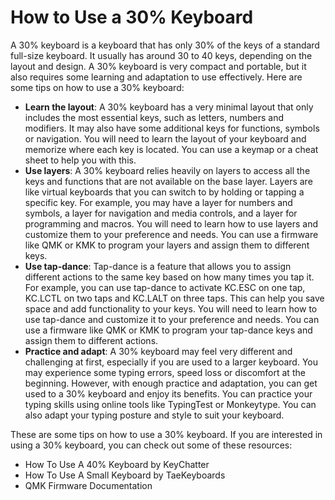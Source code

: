 # How to Use a 30% Keyboard

A 30% keyboard is a keyboard that has only 30% of the keys of a standard full-size keyboard. It usually has around 30 to 40 keys, depending on the layout and design. A 30% keyboard is very compact and portable, but it also requires some learning and adaptation to use effectively. Here are some tips on how to use a 30% keyboard:

- **Learn the layout**: A 30% keyboard has a very minimal layout that only includes the most essential keys, such as letters, numbers and modifiers. It may also have some additional keys for functions, symbols or navigation. You will need to learn the layout of your keyboard and memorize where each key is located. You can use a keymap or a cheat sheet to help you with this.
- **Use layers**: A 30% keyboard relies heavily on layers to access all the keys and functions that are not available on the base layer. Layers are like virtual keyboards that you can switch to by holding or tapping a specific key. For example, you may have a layer for numbers and symbols, a layer for navigation and media controls, and a layer for programming and macros. You will need to learn how to use layers and customize them to your preference and needs. You can use a firmware like QMK or KMK to program your layers and assign them to different keys.
- **Use tap-dance**: Tap-dance is a feature that allows you to assign different actions to the same key based on how many times you tap it. For example, you can use tap-dance to activate KC.ESC on one tap, KC.LCTL on two taps and KC.LALT on three taps. This can help you save space and add functionality to your keys. You will need to learn how to use tap-dance and customize it to your preference and needs. You can use a firmware like QMK or KMK to program your tap-dance keys and assign them to different actions.
- **Practice and adapt**: A 30% keyboard may feel very different and challenging at first, especially if you are used to a larger keyboard. You may experience some typing errors, speed loss or discomfort at the beginning. However, with enough practice and adaptation, you can get used to a 30% keyboard and enjoy its benefits. You can practice your typing skills using online tools like TypingTest or Monkeytype. You can also adapt your typing posture and style to suit your keyboard.

These are some tips on how to use a 30% keyboard. If you are interested in using a 30% keyboard, you can check out some of these resources:

- How To Use A 40% Keyboard by KeyChatter
- How To Use A Small Keyboard by TaeKeyboards
- QMK Firmware Documentation
